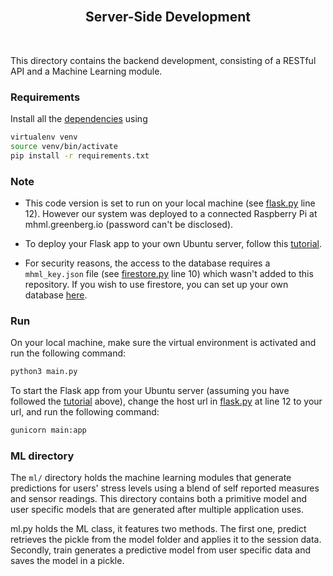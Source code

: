 <h2 align="center"><br>Server-Side Development</h2>
<br>

This directory contains the backend development, consisting of a RESTful API and a Machine Learning module.


### Requirements

Install all the [dependencies](https://github.com/nebbles/MHML/blob/backend/server/requirements.txt) using

```bash
virtualenv venv
source venv/bin/activate
pip install -r requirements.txt
```

### Note

- This code version is set to run on your local machine (see [flask.py](https://github.com/nebbles/MHML/blob/backend/server/main.py) line 12). However our system was deployed to a connected Raspberry Pi at mhml.greenberg.io (password can't be disclosed).

- To deploy your Flask app to your own Ubuntu server, follow this [tutorial](https://www.youtube.com/watch?v=kDRRtPO0YPA&t=4s).

- For security reasons, the access to the database requires a `mhml_key.json` file (see [firestore.py](https://github.com/nebbles/MHML/blob/backend/server/api/firestore.py) line 10) which wasn't added to this repository. If you wish to use firestore, you can set up your own database [here](https://firebase.google.com/docs/firestore/quickstart).


### Run

On your local machine, make sure the virtual environment is activated and run the following command:

```bash
python3 main.py
```

To start the Flask app from your Ubuntu server (assuming you have followed the [tutorial](https://www.youtube.com/watch?v=kDRRtPO0YPA&t=4s) above), change the host url in [flask.py](https://github.com/nebbles/MHML/blob/backend/server/main.py) at line 12 to your url, and run the following command:

```bash
gunicorn main:app
```

### ML directory

The `ml/` directory holds the machine learning modules that generate predictions for users' stress levels using a blend of self reported measures and sensor readings. This directory contains both a primitive model and user specific models that are generated after multiple application uses.

ml.py holds the ML class, it features two methods. The first one, predict retrieves the pickle from the model folder and applies it to the session data. Secondly, train generates a predictive model from user specific data and saves the model in a pickle.  
